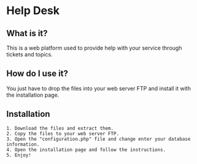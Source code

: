 # Help Desk

## What is it?

This is a web platform used to provide help with your service through tickets and topics.

## How do I use it?

You just have to drop the files into your web server FTP and install it with the installation page.

## Installation

    1. Download the files and extract them.
    2. Copy the files to your web server FTP.
    3. Open the "configuration.php" file and change enter your database information.
    4. Open the installation page and follow the instructions.
    5. Enjoy!